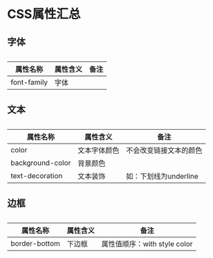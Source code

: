 # CSS属性汇总

## 字体

######   

|属性名称           	|属性含义           	|备注               |
|-------------------|-------------------|-------------------|
|font-family        |字体               	||


## 文本

######  

|属性名称           	|属性含义           	|备注               		|
|-------------------|-------------------|-----------------------|
|color              |文本字体颜色       	|不会改变链接文本的颜色		|
|background-color   |背景颜色           	||
|text-decoration	|文本装饰				|如：下划线为underline		|


## 边框

######  

|属性名称           	|属性含义           	|备注               |
|-------------------|-------------------|-------------------|
|border-bottom      |下边框           	|属性值顺序：with style color|
